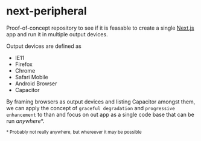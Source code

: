 # next-peripheral

Proof-of-concept repository to see if it is feasable to create a single [Next.js](https://nextjs.org/) app and run it in multiple output devices.

Output devices are defined as

- IE11
- Firefox
- Chrome
- Safari Mobile
- Android Browser
- Capacitor

By framing browsers as output devices and listing Capacitor amongst them, we can apply the concept of `graceful degradation` and `progressive enhancement` to than and focus on out app as a single code base that can be run _anywhere_\*.

<sub>\* Probably not really anywhere, but whereever it may be possible</sub>
